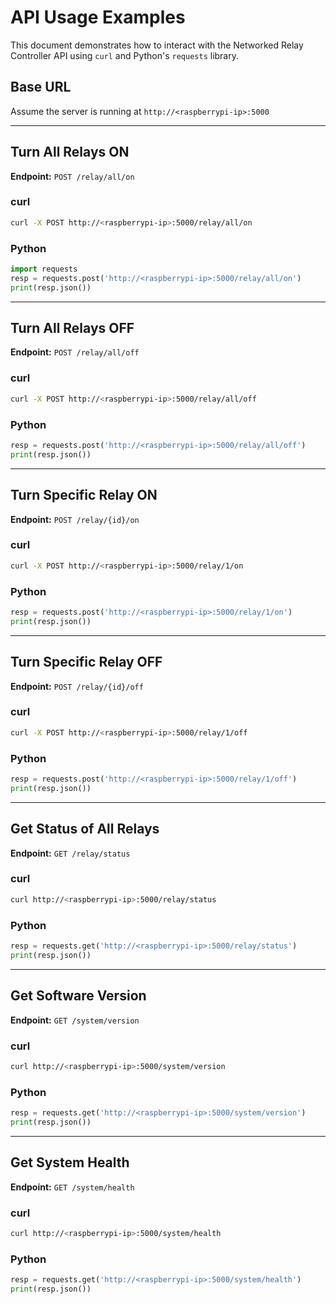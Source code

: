 # API Usage Examples

This document demonstrates how to interact with the Networked Relay Controller API using `curl` and Python's `requests` library.

## Base URL
Assume the server is running at `http://<raspberrypi-ip>:5000`

---

## Turn All Relays ON
**Endpoint:** `POST /relay/all/on`

### curl
```sh
curl -X POST http://<raspberrypi-ip>:5000/relay/all/on
```

### Python
```python
import requests
resp = requests.post('http://<raspberrypi-ip>:5000/relay/all/on')
print(resp.json())
```

---

## Turn All Relays OFF
**Endpoint:** `POST /relay/all/off`

### curl
```sh
curl -X POST http://<raspberrypi-ip>:5000/relay/all/off
```

### Python
```python
resp = requests.post('http://<raspberrypi-ip>:5000/relay/all/off')
print(resp.json())
```

---

## Turn Specific Relay ON
**Endpoint:** `POST /relay/{id}/on`

### curl
```sh
curl -X POST http://<raspberrypi-ip>:5000/relay/1/on
```

### Python
```python
resp = requests.post('http://<raspberrypi-ip>:5000/relay/1/on')
print(resp.json())
```

---

## Turn Specific Relay OFF
**Endpoint:** `POST /relay/{id}/off`

### curl
```sh
curl -X POST http://<raspberrypi-ip>:5000/relay/1/off
```

### Python
```python
resp = requests.post('http://<raspberrypi-ip>:5000/relay/1/off')
print(resp.json())
```

---

## Get Status of All Relays
**Endpoint:** `GET /relay/status`

### curl
```sh
curl http://<raspberrypi-ip>:5000/relay/status
```

### Python
```python
resp = requests.get('http://<raspberrypi-ip>:5000/relay/status')
print(resp.json())
```

---

## Get Software Version
**Endpoint:** `GET /system/version`

### curl
```sh
curl http://<raspberrypi-ip>:5000/system/version
```

### Python
```python
resp = requests.get('http://<raspberrypi-ip>:5000/system/version')
print(resp.json())
```

---

## Get System Health
**Endpoint:** `GET /system/health`

### curl
```sh
curl http://<raspberrypi-ip>:5000/system/health
```

### Python
```python
resp = requests.get('http://<raspberrypi-ip>:5000/system/health')
print(resp.json())
```

